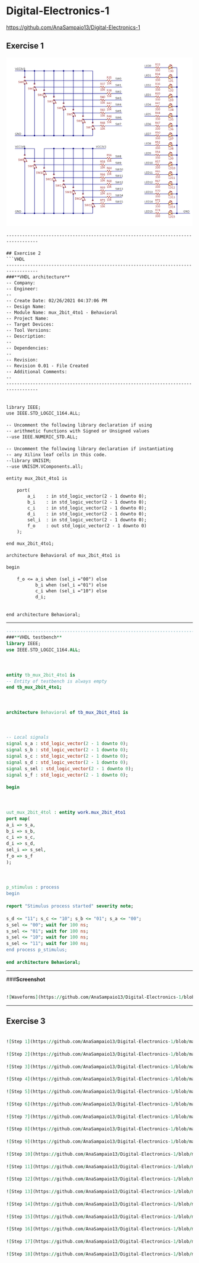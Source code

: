 # Digital-Electronics-1

https://github.com/AnaSampaio13/Digital-Electronics-1

## Exercise 1

![Nexys A7 board](https://github.com/AnaSampaio13/Digital-Electronics-1/blob/main/03-vivado/Pictures/Ex1.PNG)
```
----------------------------------------------------------------------------------

## Exercise 2
```VHDL
----------------------------------------------------------------------------------
###**VHDL architecture**
-- Company: 
-- Engineer: 
-- 
-- Create Date: 02/26/2021 04:37:06 PM
-- Design Name: 
-- Module Name: mux_2bit_4to1 - Behavioral
-- Project Name: 
-- Target Devices: 
-- Tool Versions: 
-- Description: 
-- 
-- Dependencies: 
-- 
-- Revision:
-- Revision 0.01 - File Created
-- Additional Comments:
-- 
----------------------------------------------------------------------------------


library IEEE;
use IEEE.STD_LOGIC_1164.ALL;

-- Uncomment the following library declaration if using
-- arithmetic functions with Signed or Unsigned values
--use IEEE.NUMERIC_STD.ALL;

-- Uncomment the following library declaration if instantiating
-- any Xilinx leaf cells in this code.
--library UNISIM;
--use UNISIM.VComponents.all;

entity mux_2bit_4to1 is

    port(
        a_i    : in std_logic_vector(2 - 1 downto 0);
        b_i    : in std_logic_vector(2 - 1 downto 0);
        c_i    : in std_logic_vector(2 - 1 downto 0);
        d_i    : in std_logic_vector(2 - 1 downto 0);
        sel_i  : in std_logic_vector(2 - 1 downto 0);
        f_o    : out std_logic_vector(2 - 1 downto 0)    
    );

end mux_2bit_4to1;

architecture Behavioral of mux_2bit_4to1 is

begin

    f_o <= a_i when (sel_i ="00") else
           b_i when (sel_i ="01") else
           c_i when (sel_i ="10") else
           d_i;
           

end architecture Behavioral;
```
--------------------------------------------------------------------------------------
```VHDL
--------------------------------------------------------------------------------------
###**VHDL testbench**
library IEEE;
use IEEE.STD_LOGIC_1164.ALL;



entity tb_mux_2bit_4to1 is
-- Entity of testbench is always empty
end tb_mux_2bit_4to1;



architecture Behavioral of tb_mux_2bit_4to1 is



-- Local signals
signal s_a : std_logic_vector(2 - 1 downto 0);
signal s_b : std_logic_vector(2 - 1 downto 0);
signal s_c : std_logic_vector(2 - 1 downto 0);
signal s_d : std_logic_vector(2 - 1 downto 0);
signal s_sel : std_logic_vector(2 - 1 downto 0);
signal s_f : std_logic_vector(2 - 1 downto 0);

begin



uut_mux_2bit_4tol : entity work.mux_2bit_4to1
port map(
a_i => s_a,
b_i => s_b,
c_i => s_c,
d_i => s_d,
sel_i => s_sel,
f_o => s_f
);



p_stimulus : process
begin

report "Stimulus process started" severity note;

s_d <= "11"; s_c <= "10"; s_b <= "01"; s_a <= "00";
s_sel <= "00"; wait for 100 ns;
s_sel <= "01"; wait for 100 ns;
s_sel <= "10"; wait for 100 ns;
s_sel <= "11"; wait for 100 ns;
end process p_stimulus;

end architecture Behavioral;
```
--------------------------------------------------------
###**Screenshot**
```VHDL 

![Waveforms](https://github.com/AnaSampaio13/Digital-Electronics-1/blob/main/03-vivado/Pictures/Ex2.jpg)
```

--------------------------------------------------------
## Exercise 3 
```VHDL 

![Step 1](https://github.com/AnaSampaio13/Digital-Electronics-1/blob/main/03-vivado/Pictures/Ex3.1.jpg)

![Step 2](https://github.com/AnaSampaio13/Digital-Electronics-1/blob/main/03-vivado/Pictures/Ex3.2.jpg)

![Step 3](https://github.com/AnaSampaio13/Digital-Electronics-1/blob/main/03-vivado/Pictures/Ex3.3.jpg)

![Step 4](https://github.com/AnaSampaio13/Digital-Electronics-1/blob/main/03-vivado/Pictures/Ex3.4.jpg)

![Step 5](https://github.com/AnaSampaio13/Digital-Electronics-1/blob/main/03-vivado/Pictures/Ex3.5.jpg)

![Step 6](https://github.com/AnaSampaio13/Digital-Electronics-1/blob/main/03-vivado/Pictures/Ex3.6.jpg)

![Step 7](https://github.com/AnaSampaio13/Digital-Electronics-1/blob/main/03-vivado/Pictures/Ex3.7.jpg)

![Step 8](https://github.com/AnaSampaio13/Digital-Electronics-1/blob/main/03-vivado/Pictures/Ex3.8.jpg)

![Step 9](https://github.com/AnaSampaio13/Digital-Electronics-1/blob/main/03-vivado/Pictures/Ex3.9.jpg)

![Step 10](https://github.com/AnaSampaio13/Digital-Electronics-1/blob/main/03-vivado/Pictures/Ex3.10.jpg)

![Step 11](https://github.com/AnaSampaio13/Digital-Electronics-1/blob/main/03-vivado/Pictures/Ex3.11.jpg)

![Step 12](https://github.com/AnaSampaio13/Digital-Electronics-1/blob/main/03-vivado/Pictures/Ex3.12.jpg)

![Step 13](https://github.com/AnaSampaio13/Digital-Electronics-1/blob/main/03-vivado/Pictures/Ex3.13.jpg)

![Step 14](https://github.com/AnaSampaio13/Digital-Electronics-1/blob/main/03-vivado/Pictures/Ex3.14.jpg)

![Step 15](https://github.com/AnaSampaio13/Digital-Electronics-1/blob/main/03-vivado/Pictures/Ex3.15.jpg)

![Step 16](https://github.com/AnaSampaio13/Digital-Electronics-1/blob/main/03-vivado/Pictures/Ex3.16.jpg)

![Step 17](https://github.com/AnaSampaio13/Digital-Electronics-1/blob/main/03-vivado/Pictures/Ex3.17.PNG)

![Step 18](https://github.com/AnaSampaio13/Digital-Electronics-1/blob/main/03-vivado/Pictures/Ex3.18.PNG)
